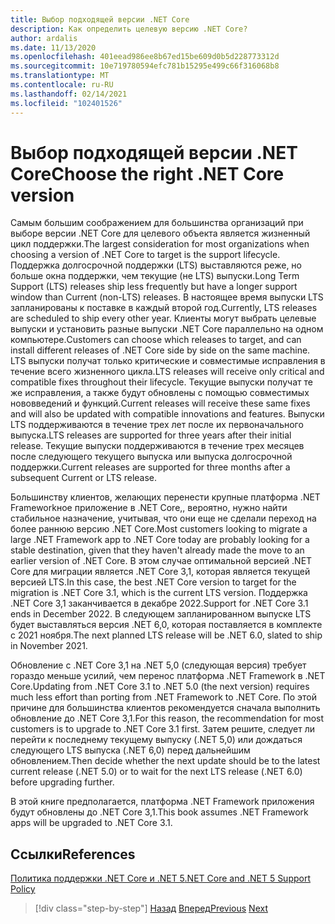 ```yaml
---
title: Выбор подходящей версии .NET Core
description: Как определить целевую версию .NET Core?
author: ardalis
ms.date: 11/13/2020
ms.openlocfilehash: 401eead986ee8b67ed15be609d0b5d228773312d
ms.sourcegitcommit: 10e719780594efc781b15295e499c66f316068b8
ms.translationtype: MT
ms.contentlocale: ru-RU
ms.lasthandoff: 02/14/2021
ms.locfileid: "102401526"
---
```

# <a name="choose-the-right-net-core-version"></a><span data-ttu-id="541d0-103">Выбор подходящей версии .NET Core</span><span class="sxs-lookup"><span data-stu-id="541d0-103">Choose the right .NET Core version</span></span>

<span data-ttu-id="541d0-104">Самым большим соображением для большинства организаций при выборе версии .NET Core для целевого объекта является жизненный цикл поддержки.</span><span class="sxs-lookup"><span data-stu-id="541d0-104">The largest consideration for most organizations when choosing a version of .NET Core to target is the support lifecycle.</span></span> <span data-ttu-id="541d0-105">Поддержка долгосрочной поддержки (LTS) выставляются реже, но больше окна поддержки, чем текущие (не LTS) выпуски.</span><span class="sxs-lookup"><span data-stu-id="541d0-105">Long Term Support (LTS) releases ship less frequently but have a longer support window than Current (non-LTS) releases.</span></span> <span data-ttu-id="541d0-106">В настоящее время выпуски LTS запланированы к поставке в каждый второй год.</span><span class="sxs-lookup"><span data-stu-id="541d0-106">Currently, LTS releases are scheduled to ship every other year.</span></span> <span data-ttu-id="541d0-107">Клиенты могут выбрать целевые выпуски и установить разные выпуски .NET Core параллельно на одном компьютере.</span><span class="sxs-lookup"><span data-stu-id="541d0-107">Customers can choose which releases to target, and can install different releases of .NET Core side by side on the same machine.</span></span> <span data-ttu-id="541d0-108">LTS выпуски получат только критические и совместимые исправления в течение всего жизненного цикла.</span><span class="sxs-lookup"><span data-stu-id="541d0-108">LTS releases will receive only critical and compatible fixes throughout their lifecycle.</span></span> <span data-ttu-id="541d0-109">Текущие выпуски получат те же исправления, а также будут обновлены с помощью совместимых нововведений и функций.</span><span class="sxs-lookup"><span data-stu-id="541d0-109">Current releases will receive these same fixes and will also be updated with compatible innovations and features.</span></span> <span data-ttu-id="541d0-110">Выпуски LTS поддерживаются в течение трех лет после их первоначального выпуска.</span><span class="sxs-lookup"><span data-stu-id="541d0-110">LTS releases are supported for three years after their initial release.</span></span> <span data-ttu-id="541d0-111">Текущие выпуски поддерживаются в течение трех месяцев после следующего текущего выпуска или выпуска долгосрочной поддержки.</span><span class="sxs-lookup"><span data-stu-id="541d0-111">Current releases are supported for three months after a subsequent Current or LTS release.</span></span>

<span data-ttu-id="541d0-112">Большинству клиентов, желающих перенести крупные платформа .NET Frameworkное приложение в .NET Core,, вероятно, нужно найти стабильное назначение, учитывая, что они еще не сделали переход на более раннюю версию .NET Core.</span><span class="sxs-lookup"><span data-stu-id="541d0-112">Most customers looking to migrate a large .NET Framework app to .NET Core today are probably looking for a stable destination, given that they haven't already made the move to an earlier version of .NET Core.</span></span> <span data-ttu-id="541d0-113">В этом случае оптимальной версией .NET Core для миграции является .NET Core 3,1, которая является текущей версией LTS.</span><span class="sxs-lookup"><span data-stu-id="541d0-113">In this case, the best .NET Core version to target for the migration is .NET Core 3.1, which is the current LTS version.</span></span> <span data-ttu-id="541d0-114">Поддержка .NET Core 3,1 заканчивается в декабре 2022.</span><span class="sxs-lookup"><span data-stu-id="541d0-114">Support for .NET Core 3.1 ends in December 2022.</span></span> <span data-ttu-id="541d0-115">В следующем запланированном выпуске LTS будет выставляться версия .NET 6,0, которая поставляется в комплекте с 2021 ноября.</span><span class="sxs-lookup"><span data-stu-id="541d0-115">The next planned LTS release will be .NET 6.0, slated to ship in November 2021.</span></span>

<span data-ttu-id="541d0-116">Обновление с .NET Core 3,1 на .NET 5,0 (следующая версия) требует гораздо меньше усилий, чем перенос платформа .NET Framework в .NET Core.</span><span class="sxs-lookup"><span data-stu-id="541d0-116">Updating from .NET Core 3.1 to .NET 5.0 (the next version) requires much less effort than porting from .NET Framework to .NET Core.</span></span> <span data-ttu-id="541d0-117">По этой причине для большинства клиентов рекомендуется сначала выполнить обновление до .NET Core 3,1.</span><span class="sxs-lookup"><span data-stu-id="541d0-117">For this reason, the recommendation for most customers is to upgrade to .NET Core 3.1 first.</span></span> <span data-ttu-id="541d0-118">Затем решите, следует ли перейти к последнему текущему выпуску (.NET 5,0) или дождаться следующего LTS выпуска (.NET 6,0) перед дальнейшим обновлением.</span><span class="sxs-lookup"><span data-stu-id="541d0-118">Then decide whether the next update should be to the latest current release (.NET 5.0) or to wait for the next LTS release (.NET 6.0) before upgrading further.</span></span>

<span data-ttu-id="541d0-119">В этой книге предполагается, платформа .NET Framework приложения будут обновлены до .NET Core 3,1.</span><span class="sxs-lookup"><span data-stu-id="541d0-119">This book assumes .NET Framework apps will be upgraded to .NET Core 3.1.</span></span>

## <a name="references"></a><span data-ttu-id="541d0-120">Ссылки</span><span class="sxs-lookup"><span data-stu-id="541d0-120">References</span></span>

[<span data-ttu-id="541d0-121">Политика поддержки .NET Core и .NET 5</span><span class="sxs-lookup"><span data-stu-id="541d0-121">.NET Core and .NET 5 Support Policy</span></span>](https://dotnet.microsoft.com/platform/support/policy/dotnet-core)

>[!div class="step-by-step"]
><span data-ttu-id="541d0-122">[Назад](migrate-aspnet-core-2-1.md)
>[Вперед](incremental-migration-strategies.md)</span><span class="sxs-lookup"><span data-stu-id="541d0-122">[Previous](migrate-aspnet-core-2-1.md)
[Next](incremental-migration-strategies.md)</span></span>
